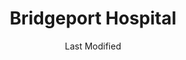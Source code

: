 ---
layout: location-page
date: Last Modified
description: "Local COVID-19 testing is available at Bridgeport Hospital in Bridgeport, Connecticut, USA."
permalink: "locations/connecticut/bridgeport/bridgeport-hospital/"
tags:
  - locations
  - connecticut
title: Bridgeport Hospital
uniqueName: bridgeport-hospital
state: Connecticut
stateAbbr: CT
hood: "Bridgeport"
address: "267 Grant Street"
city: "Bridgeport"
zip: "06610"
zipsNearby: "07675 07677 07481 10451 10452 10453 10454 10455 10456 10457 10458 10459 10460 10461 10462 10463 10464 10465 10466 10467 10468 10469 10470 10471 10472 10473 10474 10475 10499 10001 10002 10003 10004 10005 10006 10007 10008 10009 10010 10011 10012 10013 10014 10016 10017 10018 10019 10020 10021 10022 10023 10024 10025 10026 10027 10028 10029 10030 10031 10032 10033 10034 06231 06232 06401 06001 06750 06403 06801 06751 06002 06404 06405 06601 06602 06604 06605 06606 06607 06608 06610 06611 06612 06614 06615 06650 06673 06699 06752 06010 06011 06016 06804 06018 06019 06020 06409 06408 06410 06411 06412 06413 06414 06415 06420 06021 06022 06237 06753 06754 06807 06238 06416 06810 06811 06812 06813 06814 06816 06817 06820 06417 06419 06418 06422 06023 06024 06025 06026 06423 06424 06447 06027 06333 06088 06028 06426 06824 06825 06828 06031 06030 06032 06034 06334 06335 06338 06755 06829 06336 06033 06756 06035 06838 06830 06831 06836 06340 06349 06437 06438 06439 06101 06102 06103 06104 06105 06106 06107 06108 06109 06110 06111 06112 06114 06115 06117 06118 06119 06120 06123 06126 06127 06128 06129 06131 06132 06133 06134 06137 06138 06140 06141 06142 06143 06144 06145 06146 06147 06150 06151 06152 06153 06154 06155 06156 06160 06161 06167 06176 06180 06183 06199 06440 06248 06441 06442 06037 06757 06039 06249 06759 06443 06040 06041 06042 06043 06045 06444 06450 06451 06762 06455 06456 06457 06459 06460 06461 06467 06468 06353 06469 06758 06763 06770 06050 06051 06052 06053 06840 06057 06501 06502 06503 06504 06505 06506 06507 06508 06509 06510 06511 06512 06513 06514 06515 06516 06517 06518 06519 06520 06521 06524 06525 06530 06531 06532 06533 06534 06535 06536 06537 06538 06540 06320 06776 06470 06482 06357 06058 06471 06059 06472 06254 06060 06473 06474 06850 06851 06852 06853 06854 06855 06856 06857 06858 06859 06860 06370 06870 06371 06475 06477 06781 06061 06062 06479 06063 06782 06064 06480 06375 06875 06876 06877 06879 06878 06065 06091 06481 06067 06783 06068 06478 06483 06069 06484 06784 06070 06487 06488 06073 06489 06785 06376 06890 06074 06901 06902 06903 06904 06905 06906 06907 06910 06911 06912 06913 06914 06920 06921 06922 06925 06926 06927 06928 06491 06078 06080 06079 06081 06786 06778 06787 06790 06791 06792 06382 06013 06085 06087 06066 06492 06493 06494 06495 06777 06793 06794 06701 06702 06703 06704 06705 06706 06708 06710 06712 06716 06720 06721 06722 06723 06724 06725 06726 06749 06385 06779 06795 06089 06498 06796 06090 06880 06881 06883 06888 06889 06896 06092 06093 06897 06006 06095 06096 06094 06098 06798 01222 01259 07401 07620 07002 07621 07003 07403 07405 07004 07006 07007 07009 07010 07011 07012 07013 07014 07015 07624 07626 07627 07628 07017 07018 07019 07020 07407 07630 07631 07632 07021 07410 07022 07024 07417 07026 07028 07601 07602 07603 07604 07605 07606 07607 07608 07699 07640 07029 07420 07641 07421 07642 07676 07030 07423 07097 07302 07303 07304 07305 07306 07307 07308 07310 07311 07395 07399 07031 07032 07099 07035 07424 07643 07644 07430 07495 07432 07042 07043 07044 07645 07101 07102 07103 07104 07105 07106 07107 07108 07109 07110 07112 07114 07175 07184 07188 07189 07191 07192 07193 07195 07198 07199 07646 07047 07647 07648 07436 07649 07050 07051 07052 07650 07652 07653 07656 07055 07057 07501 07502 07503 07504 07505 07506 07507 07508 07509 07510 07511 07512 07513 07514 07522 07524 07533 07538 07543 07544 07440 07442 07444 07446 07657 07660 07450 07451 07452 07456 07457 07661 07662 07663 07070 07071 07072 07073 07074 07075 07458 07094 07096 07666 07670 07086 07087 07463 07465 07470 07474 07093 10035 10036 10037 10038 10039 10040 10041 10043 10044 10045 10055 10060 10065 10069 10075 10080 10081 10087 10090 10095 10101 10102 10103 10104 10105 10106 10107 10108 10109 10110 10111 10112 10113 10114 10115 10116 10117 10118 10119 10120 10121 10122 10123 10124 10125 10126 10128 10129 10130 10131 10132 10133 10138 10150 10151 10152 10153 10154 10155 10156 10157 10158 10159 10160 10161 10162 10163 10164 10165 10166 10167 10168 10169 10170 10171 10172 10173 10174 10175 10176 10177 10178 10179 10185 10199 10203 10211 10212 10213 10242 10249 10256 10257 10258 10259 10260 10261 10265 10268 10269 10270 10271 10272 10273 10274 10275 10276 10277 10278 10279 10280 10281 10282 10285 10286 10292 10501 12501 12503 10502 10503 10504 10505 12506 12508 10911 10506 10507 10912 12510 10913 10914 10509 10510 10511 10916 10512 12511 10917 10514 12512 10918 12514 12515 10516 10920 12518 12520 10517 10518 10519 10520 10521 10522 12522 10523 12429 12524 10921 10922 12525 10923 10524 12527 10526 10924 10527 10925 10926 10528 10530 10927 10532 12528 10928 10930 10931 12531 12533 12537 12538 10533 10535 10536 12540 10537 10538 10540 10541 10542 10543 12542 10545 12543 12555 12545 12546 10546 12547 12548 10547 10949 10950 10952 12549 10548 10953 10549 10550 10551 10552 10553 10954 12550 12551 12552 12553 10956 10959 12561 10801 10802 10803 10804 10805 10560 10960 10962 10562 10964 12563 12564 10965 10566 10567 10968 12567 12568 12569 10570 10970 10573 12601 12602 12603 12604 12570 10576 10577 10578 10579 12471 12575 10580 12577 12578 10583 10587 10588 10974 10589 10910 10975 10590 10976 10977 12580 12581 10979 10980 12582 10901 10981 10982 10983 10591 10984 10594 10986 10987 12584 10595 10989 12585 10596 10597 12586 12589 12590 10990 10992 12592 10993 10994 12493 10996 10997 10601 10602 10603 10604 10605 10606 10607 10610 12594 10701 10702 10703 10704 10705 10706 10707 10708 10709 10710 10598 11201 11202 11203 11204 11205 11206 11207 11208 11209 11210 11211 11212 11213 11214 11215 11216 11217 11218 11219 11220 11221 11222 11223 11224 11225 11226 11228 11229 11230 11231 11232 11233 11234 11235 11236 11237 11238 11239 11241 11242 11243 11245 11247 11249 11251 11252 11256 11096 11690 11691 11692 11693 11694 11695 11697 11001 11002 11003 11004 11005 11351 11352 11354 11355 11356 11357 11358 11359 11360 11361 11362 11363 11364 11365 11366 11367 11368 11369 11370 11371 11372 11373 11374 11375 11377 11378 11379 11380 11381 11385 11386 11390 11010 11020 11021 11022 11023 11024 11026 11027 11405 11411 11412 11413 11414 11415 11416 11417 11418 11419 11420 11421 11422 11423 11424 11425 11426 11427 11428 11429 11430 11431 11432 11433 11434 11435 11436 11439 11451 11499 11101 11102 11103 11104 11105 11106 11109 11120 11030 11040 11042 11050 11051 11052 11053 11054 11055 11507 11930 11701 11931 11509 11702 11703 11704 11707 11510 11705 11706 11709 11710 11713 11714 11715 11716 11717 11932 11718 11719 11933 11514 11516 11720 11934 11721 11722 11749 11760 11724 11725 11726 11727 11935 11729 11937 11730 11939 11554 11940 11731 11732 11941 11942 11518 11733 11735 11736 11737 11738 11520 11530 11531 11535 11599 11542 11545 11547 11739 11740 11944 11548 11946 11549 11550 11551 11557 11801 11802 11803 11804 11815 11819 11854 11741 00501 00544 11742 11743 11746 11747 11775 11558 11751 11752 11947 11753 11853 11754 11755 11948 11559 11756 11757 11560 11561 11563 11565 11949 11758 11762 11950 11951 11952 11763 11566 11953 11764 11765 11501 11955 11766 11767 11956 11768 11769 11770 11957 11771 11772 11958 11569 11776 11777 11959 11960 11961 11901 11570 11571 11572 11778 11779 11575 11576 11577 11962 11963 11780 11782 11579 11783 11784 11964 11965 11967 11786 11787 11788 11789 11968 11969 11970 11971 11972 11790 11794 11773 11791 11553 11555 11556 11973 11580 11581 11582 11792 11975 11793 11976 11568 11590 11977 11978 11552 11795 11796 11596 11797 11598 11798 11980 06386 06454 06497 06832 06842 07182 07194 07309 07477 10015 10046 10047 10048 10072 10079 10082 10094 10096 10098 10099 10149 10184 10196 10197 10557 10558 10571 10572 11025 11041 11043 11044 11099 11240 11244 11248 11254 11255 11536 11592 11594 11595 11597 11708 11750 11774 11855" 
mapUrl: "http://maps.apple.com/?q=Bridgeport+Hospital&address=267+Grant+Street,Bridgeport,Connecticut,06610"
locationType: Walk-in
phone: "203-384-3000"
website: "undefined"
onlineBooking: undefined
closed: undefined
closedUpdate: May 23rd, 2020
notes: "Requires phone screen. By appointment only."
days: Open 24/7
ctaMessage: Call 203-384-3000
ctaUrl: "tel:203-384-3000"
---